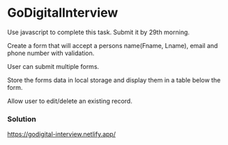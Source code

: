 # GoDigitalInterview

Use javascript to complete this task. Submit it by 29th morning.

Create a form that will accept a persons name(Fname, Lname), email and phone number with validation.

User can submit multiple forms.

Store the forms data in local storage and display them in a table below the form.

Allow user to edit/delete an existing record.

### Solution
https://godigital-interview.netlify.app/